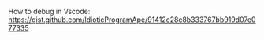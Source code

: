 How to debug in Vscode: \
https://gist.github.com/IdioticProgramApe/91412c28c8b333767bb919d07e077335
